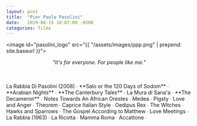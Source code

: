 ```yaml
---
layout: post
title:  "Pier Paolo Pasolini"
date:   2019-06-15 10:07:00 -0500
categories: films
---
```


<image id="pasolini_logo" src="{{ "/assets/images/ppp.png" | prepend: site.baseurl }}"></image>
<br>
<p style="text-align: center; font-style: italic">"It's for everyone. For people like me."</p>
<br>
<br>
La Rabbia Di Pasolini (2008) ∙
<span class="a24_color">**Salo or the 120 Days of Sodom**</span> ∙
<span class="a24_color">**Arabian Nights**</span> ∙
<span class="a24_color">**The Canterbury Tales**</span> ∙
La Mura di Sana'a ∙
<span class="a24_color">**The Decameron**</span> ∙
Notes Towards An African Orestes ∙
Medea ∙
Pigsty ∙
Love and Anger ∙
Theorem ∙
Caprice Italian Style ∙
Oedipus Rex ∙
The Witches ∙
Hawks and Sparrows ∙
The Gospel According to Matthew ∙
Love Meetings ∙
La Rabbia (1963) ∙
La Ricotta ∙
Mamma Roma ∙
Accattone ∙